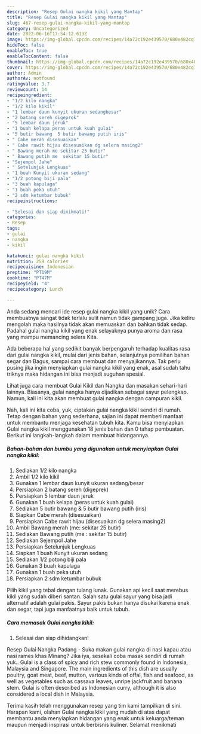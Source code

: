 ```yaml
---
description: "Resep Gulai nangka kikil yang Mantap"
title: "Resep Gulai nangka kikil yang Mantap"
slug: 467-resep-gulai-nangka-kikil-yang-mantap
category: Uncategorized
date: 2022-06-16T17:54:12.613Z
image: https://img-global.cpcdn.com/recipes/14a72c192e439570/680x482cq70/gulai-nangka-kikil-foto-resep-utama.jpg
hideToc: false
enableToc: true
enableTocContent: false
thumbnail: https://img-global.cpcdn.com/recipes/14a72c192e439570/680x482cq70/gulai-nangka-kikil-foto-resep-utama.jpg
cover: https://img-global.cpcdn.com/recipes/14a72c192e439570/680x482cq70/gulai-nangka-kikil-foto-resep-utama.jpg
author: Admin
authorAv: notfound
ratingvalue: 3.7
reviewcount: 14
recipeingredient:
- "1/2 kilo nangka"
- "1/2 kilo kikil"
- "1 lembar daun kunyit ukuran sedangbesar"
- "2 batang sereh digeprek"
- "5 lembar daun jeruk"
- "1 buah kelapa peras untuk kuah gulai"
- "5 butir bawang  5 butir bawang putih iris"
- " Cabe merah disesuaikan"
- " Cabe rawit hijau disesuaikan dg selera masing2"
- " Bawang merah me sekitar 25 butir"
- " Bawang putih me  sekitar 15 butir"
- "Sejempol Jahe"
- " Setelunjuk Lengkuas"
- "1 buah Kunyit ukuran sedang"
- "1/2 potong biji pala"
- "3 buah kapulaga"
- "1 buah peka utuh"
- "2 sdm ketumbar bubuk"
recipeinstructions:

- "Selesai dan siap dinikmati!"
categories:
- Resep
tags:
- gulai
- nangka
- kikil

katakunci: gulai nangka kikil 
nutrition: 259 calories
recipecuisine: Indonesian
preptime: "PT19M"
cooktime: "PT47M"
recipeyield: "4"
recipecategory: Lunch

---
```





Anda sedang mencari ide resep gulai nangka kikil yang unik? Cara membuatnya sangat tidak terlalu sulit namun tidak gampang juga. Jika keliru mengolah maka hasilnya tidak akan memuaskan dan bahkan tidak sedap. Padahal gulai nangka kikil yang enak selayaknya punya aroma dan rasa yang mampu memancing selera Kita.





Ada beberapa hal yang sedikit banyak berpengaruh terhadap kualitas rasa dari gulai nangka kikil, mulai dari jenis bahan, selanjutnya pemilihan bahan segar dan Bagus, sampai cara membuat dan menyajikannya. Tak perlu pusing jika ingin menyiapkan gulai nangka kikil yang enak,      asal sudah tahu triknya maka hidangan ini bisa menjadi suguhan spesial.














Lihat juga cara membuat Gulai Kikil dan Nangka dan masakan sehari-hari lainnya. Biasanya, gulai nangka hanya dijadikan sebagai sayur pelengkap. Namun, kali ini kita akan membuat gulai nangka dengan campuran kikil.






Nah, kali ini kita coba, yuk, ciptakan gulai nangka kikil sendiri di rumah. Tetap dengan bahan yang sederhana, sajian ini dapat memberi manfaat untuk membantu menjaga kesehatan tubuh kita. Kamu bisa menyiapkan Gulai nangka kikil menggunakan 18 jenis bahan dan 0 tahap pembuatan. Berikut ini langkah-langkah dalam membuat hidangannya.

<!--inarticleads1-->

##### Bahan-bahan dan bumbu yang digunakan untuk menyiapkan Gulai nangka kikil:

1. Sediakan 1/2 kilo nangka
1. Ambil 1/2 kilo kikil
1. Gunakan 1 lembar daun kunyit ukuran sedang/besar
1. Persiapkan 2 batang sereh (digeprek)
1. Persiapkan 5 lembar daun jeruk
1. Gunakan 1 buah kelapa (peras untuk kuah gulai)
1. Sediakan 5 butir bawang &amp; 5 butir bawang putih (iris)
1. Siapkan  Cabe merah (disesuaikan)
1. Persiapkan  Cabe rawit hijau (disesuaikan dg selera masing2)
1. Ambil  Bawang merah (me: sekitar 25 butir)
1. Sediakan  Bawang putih (me : sekitar 15 butir)
1. Sediakan Sejempol Jahe
1. Persiapkan  Setelunjuk Lengkuas
1. Siapkan 1 buah Kunyit ukuran sedang
1. Sediakan 1/2 potong biji pala
1. Gunakan 3 buah kapulaga
1. Gunakan 1 buah peka utuh
1. Persiapkan 2 sdm ketumbar bubuk


Pilih kikil yang tebal dengan tulang lunak. Gunakan api kecil saat merebus kikil yang sudah diberi santan. Salah satu gulai sayur yang bisa jadi alternatif adalah gulai pakis. Sayur pakis bukan hanya disukai karena enak dan segar, tapi juga manfaatnya baik untuk tubuh. 

<!--inarticleads2-->

##### Cara memasak Gulai nangka kikil:


1. Selesai dan siap dihidangkan!

Resep Gulai Nangka Padang - Suka makan gulai nangka di nasi kapau atau nasi rames khas Minang? Jika iya, sesekali coba masak sendiri di rumah yuk.. Gulai is a class of spicy and rich stew commonly found in Indonesia, Malaysia and Singapore. The main ingredients of this dish are usually poultry, goat meat, beef, mutton, various kinds of offal, fish and seafood, as well as vegetables such as cassava leaves, unripe jackfruit and banana stem. Gulai is often described as Indonesian curry, although it is also considered a local dish in Malaysia. 

Terima kasih telah menggunakan resep yang tim kami tampilkan di sini. Harapan kami, olahan Gulai nangka kikil yang mudah di atas dapat membantu anda menyiapkan hidangan yang enak untuk keluarga/teman maupun menjadi inspirasi untuk berbisnis kuliner. Selamat menikmati
